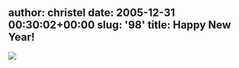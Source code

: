 author: christel
date: 2005-12-31 00:30:02+00:00
slug: '98'
title: Happy New Year!
---

![](http://freenode.net/images/freenode-newyears-2006.png)
